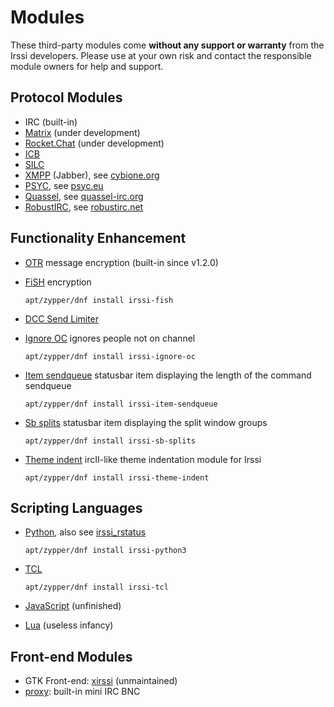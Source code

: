 # Modules

These third-party modules come **without any support or warranty** from the Irssi developers. Please use at your own risk and contact the responsible module owners for help and support.

## Protocol Modules
* IRC (built-in)
* [Matrix](https://codeberg.org/ticho/irssi-matrix/) (under development)
* [Rocket.Chat](https://github.com/jajm/irssi-rocketchat) (under development)
* [ICB](https://github.com/mglocker/irssi-icb)
* [SILC](http://www.silcnet.org/)
* [XMPP](https://github.com/cdidier/irssi-xmpp/network) (Jabber), see [cybione.org](https://cybione.org/~irssi-xmpp/)
* [PSYC](https://github.com/electric-blue/irssyc), see [psyc.eu](https://psyc.eu/)
* [Quassel](https://github.com/phhusson/quassel-irssi), see [quassel-irc.org](https://quassel-irc.org/)
* [RobustIRC](https://github.com/robustirc/irssi-robustirc), see [robustirc.net](https://robustirc.net/)

## Functionality Enhancement
* [OTR](https://github.com/cryptodotis/irssi-otr) message encryption (built-in since v1.2.0)
* [FiSH](https://github.com/falsovsky/FiSH-irssi) encryption

  `apt/zypper/dnf install irssi-fish`

* [DCC Send Limiter](https://github.com/irssi-import/modules)
* [Ignore OC](http://www.elho.net/irc/irssi/ignore_oc) ignores people not on channel

  `apt/zypper/dnf install irssi-ignore-oc`

* [Item sendqueue](http://www.elho.net/irc/irssi/item_sendqueue/) statusbar item displaying the length of the command sendqueue

  `apt/zypper/dnf install irssi-item-sendqueue`

* [Sb splits](https://anti.teamidiot.de/static/nei/*/Code/Irssi/sb_splits.c) statusbar item displaying the split window groups

  `apt/zypper/dnf install irssi-sb-splits`

* [Theme indent](https://github.com/irssi-import/modules) ircII-like theme indentation module for Irssi

  `apt/zypper/dnf install irssi-theme-indent`

## Scripting Languages
* [Python](https://github.com/irssi-import/irssi-python/tree/py3), also see [irssi_rstatus](https://github.com/danielrichman/irssi_rstatus#building-and-installing-irssi-python)

  `apt/zypper/dnf install irssi-python3`

* [TCL](https://github.com/horgh/irssi-tcl)

  `apt/zypper/dnf install irssi-tcl`

* [JavaScript](https://anti.teamidiot.de/static/nei/*/Code/Irssi/irssi-gjs.tar) (unfinished)
* [Lua](https://github.com/ahf/irssi-lua) (useless infancy)

## Front-end Modules
* GTK Front-end: [xirssi](https://github.com/irssi-import/xirssi) (unmaintained)
* [proxy](https://github.com/irssi/irssi/blob/master/docs/proxy.txt): built-in mini IRC BNC
